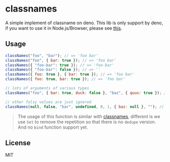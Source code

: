 # classnames

A simple implement of classname on deno. This lib is only support by deno, if you want to use it in Node.js/Browser, please see [this](https://github.com/JedWatson/classnames).

## Usage

```js
classNames("foo", "bar"); // => 'foo bar'
classNames("foo", { bar: true }); // => 'foo bar'
classNames({ "foo-bar": true }); // => 'foo-bar'
classNames({ "foo-bar": false }); // => ''
classNames({ foo: true }, { bar: true }); // => 'foo bar'
classNames({ foo: true, bar: true }); // => 'foo bar'

// lots of arguments of various types
classNames("foo", { bar: true, duck: false }, "baz", { quux: true }); // => 'foo bar baz quux'

// other falsy values are just ignored
classNames(null, false, "bar", undefined, 0, 1, { baz: null }, ""); // => 'bar 1'
```

> The usage of this function is similar with [classnames](https://github.com/JedWatson/classnames#usage), different is we use `Set` to remove the repetition so that there is no `dedupe` version. And no `bind` function support yet.

## License

MIT

